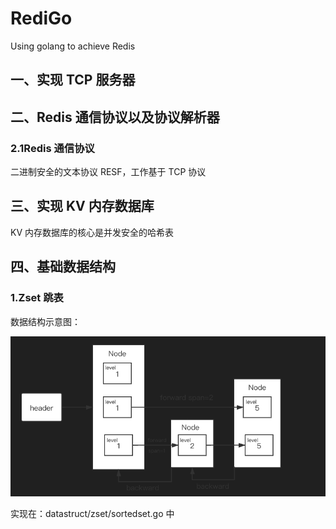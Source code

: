 # RediGo

Using golang to achieve Redis

## 一、实现 TCP 服务器

## 二、Redis 通信协议以及协议解析器

### 2.1Redis 通信协议

二进制安全的文本协议 RESF，工作基于 TCP 协议

## 三、实现 KV 内存数据库

KV 内存数据库的核心是并发安全的哈希表

## 四、基础数据结构

### 1.Zset 跳表

数据结构示意图：

![1722951412323](image/README/zset.png)

实现在：datastruct/zset/sortedset.go 中
